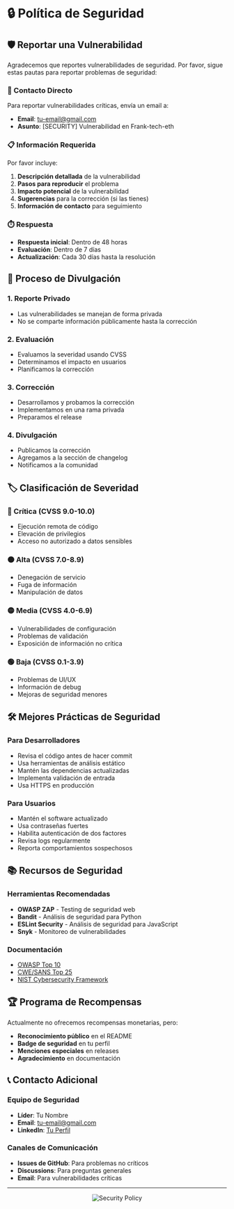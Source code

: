 # 🔒 Política de Seguridad

## 🛡️ Reportar una Vulnerabilidad

Agradecemos que reportes vulnerabilidades de seguridad. Por favor, sigue estas pautas para reportar problemas de seguridad:

### 📧 Contacto Directo
Para reportar vulnerabilidades críticas, envía un email a:
- **Email**: tu-email@gmail.com
- **Asunto**: [SECURITY] Vulnerabilidad en Frank-tech-eth

### 📋 Información Requerida
Por favor incluye:

1. **Descripción detallada** de la vulnerabilidad
2. **Pasos para reproducir** el problema
3. **Impacto potencial** de la vulnerabilidad
4. **Sugerencias** para la corrección (si las tienes)
5. **Información de contacto** para seguimiento

### ⏱️ Respuesta
- **Respuesta inicial**: Dentro de 48 horas
- **Evaluación**: Dentro de 7 días
- **Actualización**: Cada 30 días hasta la resolución

## 🔧 Proceso de Divulgación

### 1. Reporte Privado
- Las vulnerabilidades se manejan de forma privada
- No se comparte información públicamente hasta la corrección

### 2. Evaluación
- Evaluamos la severidad usando CVSS
- Determinamos el impacto en usuarios
- Planificamos la corrección

### 3. Corrección
- Desarrollamos y probamos la corrección
- Implementamos en una rama privada
- Preparamos el release

### 4. Divulgación
- Publicamos la corrección
- Agregamos a la sección de changelog
- Notificamos a la comunidad

## 🏷️ Clasificación de Severidad

### 🔴 Crítica (CVSS 9.0-10.0)
- Ejecución remota de código
- Elevación de privilegios
- Acceso no autorizado a datos sensibles

### 🟠 Alta (CVSS 7.0-8.9)
- Denegación de servicio
- Fuga de información
- Manipulación de datos

### 🟡 Media (CVSS 4.0-6.9)
- Vulnerabilidades de configuración
- Problemas de validación
- Exposición de información no crítica

### 🟢 Baja (CVSS 0.1-3.9)
- Problemas de UI/UX
- Información de debug
- Mejoras de seguridad menores

## 🛠️ Mejores Prácticas de Seguridad

### Para Desarrolladores
- Revisa el código antes de hacer commit
- Usa herramientas de análisis estático
- Mantén las dependencias actualizadas
- Implementa validación de entrada
- Usa HTTPS en producción

### Para Usuarios
- Mantén el software actualizado
- Usa contraseñas fuertes
- Habilita autenticación de dos factores
- Revisa logs regularmente
- Reporta comportamientos sospechosos

## 📚 Recursos de Seguridad

### Herramientas Recomendadas
- **OWASP ZAP** - Testing de seguridad web
- **Bandit** - Análisis de seguridad para Python
- **ESLint Security** - Análisis de seguridad para JavaScript
- **Snyk** - Monitoreo de vulnerabilidades

### Documentación
- [OWASP Top 10](https://owasp.org/www-project-top-ten/)
- [CWE/SANS Top 25](https://cwe.mitre.org/top25/)
- [NIST Cybersecurity Framework](https://www.nist.gov/cyberframework)

## 🏆 Programa de Recompensas

Actualmente no ofrecemos recompensas monetarias, pero:

- **Reconocimiento público** en el README
- **Badge de seguridad** en tu perfil
- **Menciones especiales** en releases
- **Agradecimiento** en documentación

## 📞 Contacto Adicional

### Equipo de Seguridad
- **Líder**: Tu Nombre
- **Email**: tu-email@gmail.com
- **LinkedIn**: [Tu Perfil](https://linkedin.com/in/tu-perfil)

### Canales de Comunicación
- **Issues de GitHub**: Para problemas no críticos
- **Discussions**: Para preguntas generales
- **Email**: Para vulnerabilidades críticas

---

<div align="center">
  <img src="https://img.shields.io/badge/Security-Policy-ff0000?style=for-the-badge&logo=security&logoColor=white" alt="Security Policy" />
</div> 